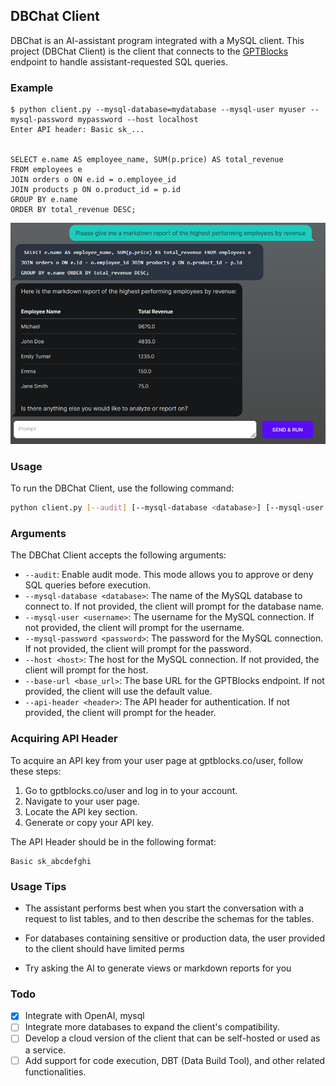 ## DBChat Client

DBChat is an AI-assistant program integrated with a MySQL client. This project (DBChat Client) is the client that connects to the [GPTBlocks](gptblocks.co/dbchat) endpoint to handle assistant-requested SQL queries.


### Example

```
$ python client.py --mysql-database=mydatabase --mysql-user myuser --mysql-password mypassword --host localhost
Enter API header: Basic sk_...


SELECT e.name AS employee_name, SUM(p.price) AS total_revenue
FROM employees e
JOIN orders o ON e.id = o.employee_id
JOIN products p ON o.product_id = p.id
GROUP BY e.name
ORDER BY total_revenue DESC;
```

![Web Example](./webexample.png)




### Usage

To run the DBChat Client, use the following command:

```bash
python client.py [--audit] [--mysql-database <database>] [--mysql-user <username>] [--mysql-password <password>] [--host <host>] [--base-url <base_url>] [--api-header <header>]
```

### Arguments

The DBChat Client accepts the following arguments:

* `--audit`: Enable audit mode. This mode allows you to approve or deny SQL queries before execution.
* `--mysql-database <database>`: The name of the MySQL database to connect to. If not provided, the client will prompt for the database name.
* `--mysql-user <username>`: The username for the MySQL connection. If not provided, the client will prompt for the username.
* `--mysql-password <password>`: The password for the MySQL connection. If not provided, the client will prompt for the password.
* `--host <host>`: The host for the MySQL connection. If not provided, the client will prompt for the host.
* `--base-url <base_url>`: The base URL for the GPTBlocks endpoint. If not provided, the client will use the default value.
* `--api-header <header>`: The API header for authentication. If not provided, the client will prompt for the header.

### Acquiring API Header

To acquire an API key from your user page at gptblocks.co/user, follow these steps:

1. Go to gptblocks.co/user and log in to your account.
2. Navigate to your user page.
3. Locate the API key section.
4. Generate or copy your API key.

The API Header should be in the following format:

```
Basic sk_abcdefghi
```

### Usage Tips

* The assistant performs best when you start the conversation with a request to list tables, and to then describe the schemas for the tables.

* For databases containing sensitive or production data, the user provided to the client should have limited perms

* Try asking the AI to generate views or markdown reports for you

### Todo

* [x] Integrate with OpenAI, mysql
* [ ] Integrate more databases to expand the client's compatibility.
* [ ] Develop a cloud version of the client that can be self-hosted or used as a service.
* [ ] Add support for code execution, DBT (Data Build Tool), and other related functionalities.
